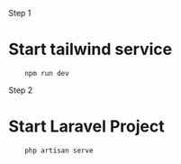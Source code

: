 Step 1
# Start tailwind service
```
    npm run dev
```
Step 2
# Start Laravel Project
```
    php artisan serve 
```